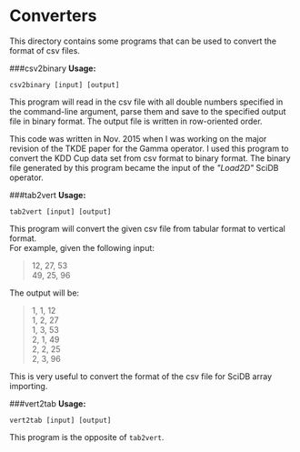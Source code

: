 # Converters
This directory contains some programs that can be used to convert the format of csv files.  

###csv2binary
  **Usage:**

    csv2binary [input] [output]

  This program will read in the csv file with all double numbers specified in the command-line argument, parse them and save to the specified output file in binary format. The output file is written in row-oriented order.

  This code was written in Nov. 2015 when I was working on the major revision of the TKDE paper for the Gamma operator. I used this program to convert the KDD Cup data set from csv format to binary format. The binary file generated by this program became the input of the *"Load2D"* SciDB operator.


###tab2vert
  **Usage:**

    tab2vert [input] [output]

  This program will convert the given csv file from tabular format to vertical format.  
  For example, given the following input:  
> 12, 27, 53  
49, 25, 96

  The output will be:
> 1, 1, 12  
1, 2, 27  
1, 3, 53  
2, 1, 49  
2, 2, 25  
2, 3, 96  

  This is very useful to convert the format of the csv file for SciDB array importing.

###vert2tab
  **Usage:**

    vert2tab [input] [output]

  This program is the opposite of `tab2vert`.
